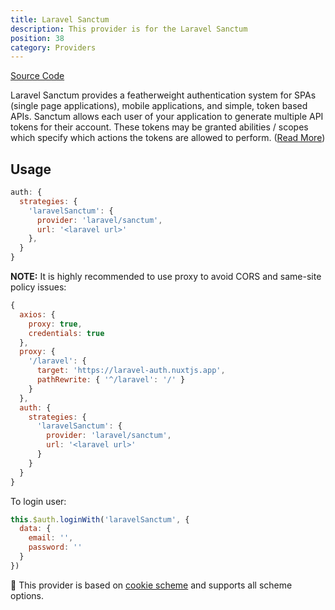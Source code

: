 ```yaml
---
title: Laravel Sanctum
description: This provider is for the Laravel Sanctum
position: 38
category: Providers
---
```


[Source Code](https://github.com/nuxt-community/auth-module/blob/dev/src/providers/laravel/sanctum.ts)

Laravel Sanctum provides a featherweight authentication system for SPAs (single page applications), mobile applications, and simple, token based APIs. Sanctum allows each user of your application to generate multiple API tokens for their account. These tokens may be granted abilities / scopes which specify which actions the tokens are allowed to perform. ([Read More](https://laravel.com/docs/8.x/sanctum))

## Usage

```js
auth: {
  strategies: {
    'laravelSanctum': {
      provider: 'laravel/sanctum',
      url: '<laravel url>'
    },
  }
}
```

**NOTE:** It is highly recommended to use proxy to avoid CORS and same-site policy issues:

```js
{
  axios: {
    proxy: true,
    credentials: true
  },
  proxy: {
    '/laravel': {
      target: 'https://laravel-auth.nuxtjs.app',
      pathRewrite: { '^/laravel': '/' }
    }
  },
  auth: {
    strategies: {
      'laravelSanctum': {
        provider: 'laravel/sanctum',
        url: '<laravel url>'
      }
    }
  }
}
```

To login user:

```js
this.$auth.loginWith('laravelSanctum', {
  data: {
    email: '',
    password: ''
  }
})
```

💁 This provider is based on [cookie scheme](../schemes/cookie) and supports all scheme options.

